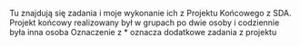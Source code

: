 Tu znajdują się zadania i moje wykonanie ich z Projektu Końcowego z SDA.
Projekt końcowy realizowany był w grupach po dwie osoby i codziennie była inna osoba
Oznaczenie z * oznacza dodatkowe zadania z projektu
